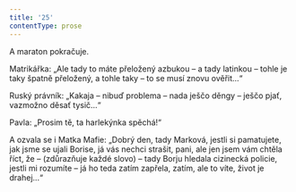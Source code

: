 ```yaml
---
title: '25'
contentType: prose
---
```


<section>

A maraton pokračuje.

Matrikářka: „Ale tady to máte přeložený azbukou – a tady latinkou – tohle je taky špatně přeložený, a tohle taky – to se musí znovu ověřit…“

Ruský právník: „Kakaja – nibuď problema – nada ješčo děngy – ješčo pjať, vazmožno děsať tysič…“

Pavla: „Prosim tě, ta harlekýnka spěchá!“

A ozvala se i Matka Mafie: „Dobrý den, tady Marková, jestli si pamatujete, jak jsme se ujali Borise, já vás nechci strašit, pani, ale jen jsem vám chtěla říct, že – (zdůrazňuje každé slovo) – tady Borju hledala cizinecká policie, jestli mi rozumíte – já ho teda zatím zapřela, zatím, ale to víte, život je drahej…“

</section>
